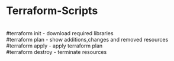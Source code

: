# Terraform-Scripts

<br>
#terraform init    - download required libraries<br>
#terraform plan    - show additions,changes and removed resources<br>
#terraform apply   - apply terraform plan<br>
#terraform destroy - terminate resources<br>
